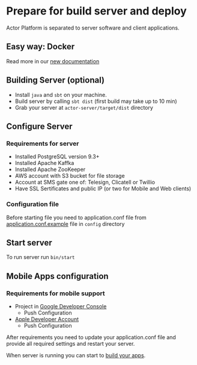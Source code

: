 # Prepare for build server and deploy

Actor Platform is separated to server software and client applications.

## Easy way: Docker

Read more in our [new documentation](http://actor.readme.io/docs/server-docker)

## Building Server (optional)
* Install ```java``` and ```sbt``` on your machine.
* Build server by calling ```sbt dist``` (first build may take up to 10 min)
* Grab your server at ```actor-server/target/dist``` directory

## Configure Server

### Requirements for server
* Installed PostgreSQL version 9.3+
* Installed Apache Kaffka
* Installed Apache ZooKeeper
* AWS account with S3 bucket for file storage
* Account at SMS gate one of: Telesign, Clicatell or Twillio
* Have SSL Sertificates and public IP (or two for Mobile and Web clients)
 
### Configuration file

Before starting file you need to application.conf file from [application.conf.example](actor-server/src/main/resources/application.conf.example) file in ```config``` directory

## Start server

To run server run ```bin/start```

## Mobile Apps configuration
### Requirements for mobile support
* Project in [Google Developer Console](https://console.developers.google.com)
  * Push Configuration
* [Apple Developer Account](https://developer.apple.com)
  * Push Configuration

After requirements you need to update your application.conf file and provide all required settings and restart your server.

When server is running you can start to [build your apps](APPS.md).
